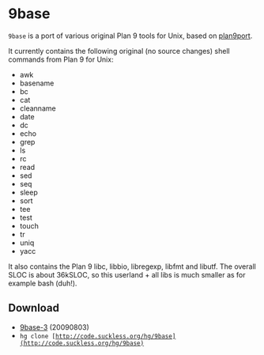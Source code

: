 9base
=====
`9base` is a port of various original Plan 9 tools for Unix, based on
[plan9port](http://swtch.com/plan9port/).

It currently contains the following original (no source changes) shell commands from Plan 9 for Unix:

* awk
* basename
* bc
* cat
* cleanname
* date
* dc
* echo
* grep
* ls
* rc
* read
* sed
* seq
* sleep
* sort
* tee
* test
* touch
* tr
* uniq
* yacc

It also contains the Plan 9 libc, libbio, libregexp, libfmt and libutf.
The overall SLOC is about 36kSLOC, so this userland + all libs is much smaller as for example bash (duh!).


Download
--------
* [9base-3](http://code.suckless.org/dl/tools/9base-3.tar.gz) (20090803)
* <code>hg clone [http://code.suckless.org/hg/9base](http://code.suckless.org/hg/9base)</code>
